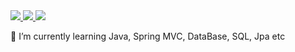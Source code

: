 <a href="이동할 링크">
  <img src="https://img.shields.io/badge/Java-blue?style=flat-square&logo=JAVA&logoColor=white"/>
</a>

<a href="이동할 링크">
  <img src="https://img.shields.io/badge/Spring-green?style=flat-square&logo=Spring&logoColor=white"/>
</a>

<a href="이동할 링크">
  <img src="https://img.shields.io/badge/JPA-yellowgreen?style=flat-square&logo=MySql&logoColor=white"/>
</a>

   

🌱 I’m currently learning Java, Spring MVC, DataBase, SQL, Jpa etc
